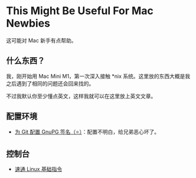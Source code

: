 # This Might Be Useful For Mac Newbies

这可能对 Mac 新手有点帮助。

## 什么东西？

我，刚开始用 Mac Mini M1，第一次深入接触 *nix 系统。这里放的东西大概是我之后遇到了相同的问题还会回来找的。

不过我默认你至少懂点英文，这样我就可以在这里放上英文文章。

## 配置环境

- [为 Git 配置 GnuPG 签名（⭐️）](https://gist.github.com/phortuin/cf24b1cca3258720c71ad42977e1ba57)：配置不明白，给兄弟恶心坏了。

## 控制台

- [速通 Linux 基础指令](https://www.youtube.com/watch?v=-fzO7iWCSWY)
